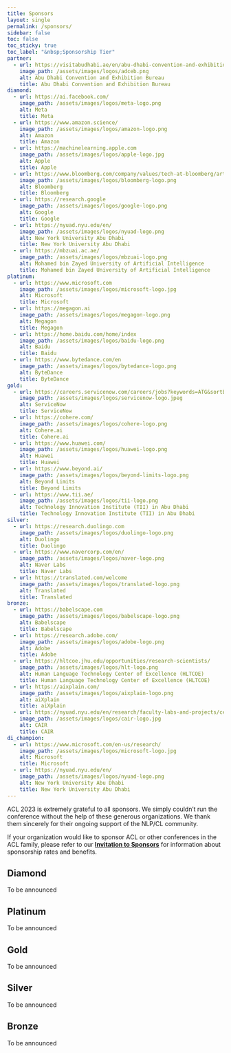 ```yaml
---
title: Sponsors
layout: single
permalink: /sponsors/
sidebar: false
toc: false
toc_sticky: true
toc_label: "&nbsp;Sponsorship Tier"
partner:
  - url: https://visitabudhabi.ae/en/abu-dhabi-convention-and-exhibition-bureau
    image_path: /assets/images/logos/adceb.png
    alt: Abu Dhabi Convention and Exhibition Bureau
    title: Abu Dhabi Convention and Exhibition Bureau
diamond:
  - url: https://ai.facebook.com/
    image_path: /assets/images/logos/meta-logo.png
    alt: Meta
    title: Meta
  - url: https://www.amazon.science/
    image_path: /assets/images/logos/amazon-logo.png
    alt: Amazon
    title: Amazon
  - url: https://machinelearning.apple.com
    image_path: /assets/images/logos/apple-logo.jpg
    alt: Apple
    title: Apple
  - url: https://www.bloomberg.com/company/values/tech-at-bloomberg/artificial-intelligence-ai/?utm_medium=cto&utm_content=site-partner&utm_source=site-
    image_path: /assets/images/logos/bloomberg-logo.png
    alt: Bloomberg
    title: Bloomberg
  - url: https://research.google
    image_path: /assets/images/logos/google-logo.png
    alt: Google
    title: Google
  - url: https://nyuad.nyu.edu/en/
    image_path: /assets/images/logos/nyuad-logo.png
    alt: New York University Abu Dhabi
    title: New York University Abu Dhabi
  - url: https://mbzuai.ac.ae/
    image_path: /assets/images/logos/mbzuai-logo.png
    alt: Mohamed bin Zayed University of Artificial Intelligence
    title: Mohamed bin Zayed University of Artificial Intelligence
platinum:
  - url: https://www.microsoft.com
    image_path: /assets/images/logos/microsoft-logo.jpg
    alt: Microsoft
    title: Microsoft
  - url: https://megagon.ai
    image_path: /assets/images/logos/megagon-logo.png
    alt: Megagon
    title: Megagon
  - url: https://home.baidu.com/home/index
    image_path: /assets/images/logos/baidu-logo.png
    alt: Baidu
    title: Baidu
  - url: https://www.bytedance.com/en
    image_path: /assets/images/logos/bytedance-logo.png
    alt: ByteDance
    title: ByteDance  
gold:
  - url: https://careers.servicenow.com/careers/jobs?keywords=ATG&sortBy=relevance&page=1
    image_path: /assets/images/logos/servicenow-logo.jpeg
    alt: ServiceNow
    title: ServiceNow
  - url: https://cohere.com/
    image_path: /assets/images/logos/cohere-logo.png
    alt: Cohere.ai
    title: Cohere.ai
  - url: https://www.huawei.com/
    image_path: /assets/images/logos/huawei-logo.png
    alt: Huawei
    title: Huawei
  - url: https://www.beyond.ai/
    image_path: /assets/images/logos/beyond-limits-logo.png
    alt: Beyond Limits
    title: Beyond Limits
  - url: https://www.tii.ae/
    image_path: /assets/images/logos/tii-logo.png
    alt: Technology Innovation Institute (TII) in Abu Dhabi
    title: Technology Innovation Institute (TII) in Abu Dhabi    
silver:
  - url: https://research.duolingo.com
    image_path: /assets/images/logos/duolingo-logo.png
    alt: Duolingo
    title: Duolingo
  - url: https://www.navercorp.com/en/
    image_path: /assets/images/logos/naver-logo.png
    alt: Naver Labs
    title: Naver Labs
  - url: https://translated.com/welcome
    image_path: /assets/images/logos/translated-logo.png
    alt: Translated
    title: Translated    
bronze:
  - url: https://babelscape.com
    image_path: /assets/images/logos/babelscape-logo.png
    alt: Babelscape
    title: Babelscape
  - url: https://research.adobe.com/
    image_path: /assets/images/logos/adobe-logo.png
    alt: Adobe
    title: Adobe
  - url: https://hltcoe.jhu.edu/opportunities/research-scientists/
    image_path: /assets/images/logos/hlt-logo.png
    alt: Human Language Technology Center of Excellence (HLTCOE)
    title: Human Language Technology Center of Excellence (HLTCOE)
  - url: https://aixplain.com/
    image_path: /assets/images/logos/aixplain-logo.png
    alt: aiXplain
    title: aiXplain
  - url: https://nyuad.nyu.edu/en/research/faculty-labs-and-projects/center-for-artificial-intelligence-and-robotics.html
    image_path: /assets/images/logos/cair-logo.jpg
    alt: CAIR
    title: CAIR   
di_champion:
  - url: https://www.microsoft.com/en-us/research/
    image_path: /assets/images/logos/microsoft-logo.jpg
    alt: Microsoft
    title: Microsoft
  - url: https://nyuad.nyu.edu/en/
    image_path: /assets/images/logos/nyuad-logo.png
    alt: New York University Abu Dhabi
    title: New York University Abu Dhabi
---
```


ACL 2023 is extremely grateful to all sponsors. We simply couldn’t run the conference without the help of these generous organizations. We thank them sincerely for their ongoing support of the NLP/CL community.

If your organization would like to sponsor ACL or other conferences in the ACL family,
please refer to our [**Invitation to Sponsors**](/downloads/Sponsorship_Brochure-ACL2023.pdf)
for information about sponsorship rates and benefits.

<style>
.sponsors-list { justify-content: flex-start; }
.sponsors-list > a {
  display: flex;
  flex-direction: row;
  justify-content: center;
  background-color: #fff;
  border: 1px solid #d3d3d3;
  border-radius: 5px;
  align-items: center;
  margin: 0.2em;
  padding: 0.5em;
  text-align: center;
}
.sponsors-list a { text-decoration: none; }
.sponsors-list > a > .dummy-padding { margin-top: 100%; }
.sponsors-list > a > img { margin: 0; }
.sponsors-list > a:hover { box-shadow: 0 0 10px #00000044; }
.sponsors-list > a:hover > img { box-shadow: none !important; }
</style>

<!-- ## Supporting Partner

{% include sponsors-list id="partner" layout="third" %} -->

## Diamond

To be announced

<!-- {% include sponsors-list id="diamond" layout="third" %} -->

## Platinum

To be announced

<!-- {% include sponsors-list id="platinum" layout="third" %} -->

## Gold

To be announced

<!-- {% include sponsors-list id="gold" layout="third" %} -->

## Silver

To be announced

<!-- {% include sponsors-list id="silver" layout="third" %} -->

## Bronze

To be announced

<!-- {% include sponsors-list id="bronze" layout="third" %} -->

<!-- ## Diversity and Inclusion: Champion

{% include sponsors-list id="di_champion" layout="third" %} -->
